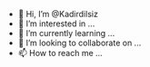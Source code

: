 - 👋 Hi, I’m @Kadirdilsiz
- 👀 I’m interested in ...
- 🌱 I’m currently learning ...
- 💞️ I’m looking to collaborate on ...
- 📫 How to reach me ...

<!---
Kadirdilsiz/Kadirdilsiz is a ✨ special ✨ repository because its `README.md` (this file) appears on your GitHub profile.
You can click the Preview link to take a look at your changes.
--->
